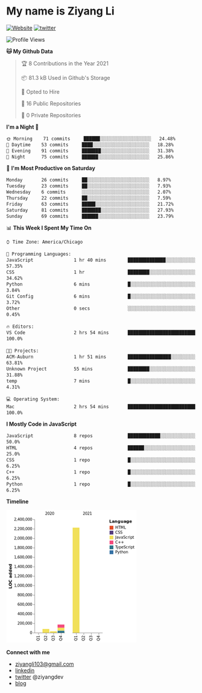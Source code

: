 # My name is Ziyang Li
[![Website](https://img.shields.io/website?down_color=red&down_message=offline&up_color=success&up_message=online&url=https%3A%2F%2Fziyang.dev)](https://ziyang.dev)
[![twitter](https://img.shields.io/badge/twitter-%40ziyangdev-blue?style=social&logo=twitter)](https://twitter.com/ziyangdev)

<!--START_SECTION:waka-->
![Profile Views](http://img.shields.io/badge/Profile%20Views-20-blue)

**🐱 My Github Data** 

> 🏆 8 Contributions in the Year 2021
 > 
> 📦 81.3 kB Used in Github's Storage 
 > 
> 💼 Opted to Hire
 > 
> 📜 16 Public Repositories 
 > 
> 🔑 0 Private Repositories  
 > 
**I'm a Night 🦉** 

```text
🌞 Morning    71 commits     ██████░░░░░░░░░░░░░░░░░░░   24.48% 
🌆 Daytime    53 commits     ████░░░░░░░░░░░░░░░░░░░░░   18.28% 
🌃 Evening    91 commits     ███████░░░░░░░░░░░░░░░░░░   31.38% 
🌙 Night      75 commits     ██████░░░░░░░░░░░░░░░░░░░   25.86%

```
📅 **I'm Most Productive on Saturday** 

```text
Monday       26 commits     ██░░░░░░░░░░░░░░░░░░░░░░░   8.97% 
Tuesday      23 commits     ██░░░░░░░░░░░░░░░░░░░░░░░   7.93% 
Wednesday    6 commits      ░░░░░░░░░░░░░░░░░░░░░░░░░   2.07% 
Thursday     22 commits     ██░░░░░░░░░░░░░░░░░░░░░░░   7.59% 
Friday       63 commits     █████░░░░░░░░░░░░░░░░░░░░   21.72% 
Saturday     81 commits     ███████░░░░░░░░░░░░░░░░░░   27.93% 
Sunday       69 commits     ██████░░░░░░░░░░░░░░░░░░░   23.79%

```


📊 **This Week I Spent My Time On** 

```text
⌚︎ Time Zone: America/Chicago

💬 Programming Languages: 
JavaScript               1 hr 40 mins        ██████████████░░░░░░░░░░░   57.35% 
CSS                      1 hr                ████████░░░░░░░░░░░░░░░░░   34.62% 
Python                   6 mins              █░░░░░░░░░░░░░░░░░░░░░░░░   3.84% 
Git Config               6 mins              █░░░░░░░░░░░░░░░░░░░░░░░░   3.72% 
Other                    0 secs              ░░░░░░░░░░░░░░░░░░░░░░░░░   0.45%

🔥 Editors: 
VS Code                  2 hrs 54 mins       █████████████████████████   100.0%

🐱‍💻 Projects: 
ACM-Auburn               1 hr 51 mins        ████████████████░░░░░░░░░   63.81% 
Unknown Project          55 mins             ████████░░░░░░░░░░░░░░░░░   31.88% 
temp                     7 mins              █░░░░░░░░░░░░░░░░░░░░░░░░   4.31%

💻 Operating System: 
Mac                      2 hrs 54 mins       █████████████████████████   100.0%

```

**I Mostly Code in JavaScript** 

```text
JavaScript               8 repos             ████████████░░░░░░░░░░░░░   50.0% 
HTML                     4 repos             ██████░░░░░░░░░░░░░░░░░░░   25.0% 
CSS                      1 repo              █░░░░░░░░░░░░░░░░░░░░░░░░   6.25% 
C++                      1 repo              █░░░░░░░░░░░░░░░░░░░░░░░░   6.25% 
Python                   1 repo              █░░░░░░░░░░░░░░░░░░░░░░░░   6.25%

```


**Timeline**

![Chart not found](https://raw.githubusercontent.com/Ziyangll/Ziyangll/master/charts/bar_graph.png) 


<!--END_SECTION:waka-->

**Connect with me**
- ziyangli103@gmail.com
- [linkedin](https://www.linkedin.com/in/ziyangg/)
- [twitter](https://twitter.com/ziyangdev) @ziyangdev
- [blog](https://ziyangll.github.io/blog/)
